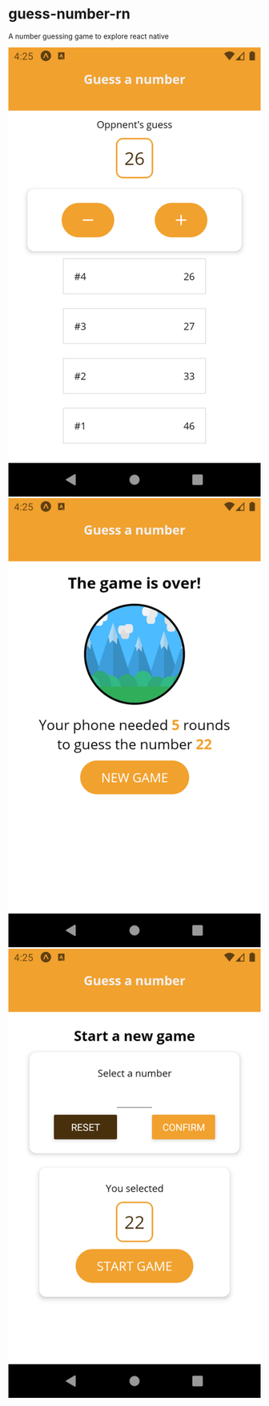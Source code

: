 # guess-number-rn
A number guessing game to explore react native

![ScreenShot](https://raw.githubusercontent.com/fernandodof/guess-number-rn/master/screenshots/Game.png)
![ScreenShot](https://raw.githubusercontent.com/fernandodof/guess-number-rn/master/screenshots/GameOver.png)
![ScreenShot](https://github.com/fernandodof/guess-number-rn/blob/master/screenshots/StartGame.png)

